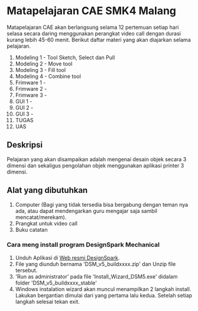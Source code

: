 # Matapelajaran CAE SMK4 Malang

Matapelajaran CAE akan berlangsung selama 12 pertemuan setiap hari selasa secara daring menggunakan perangkat video call dengan durasi kurang lebih 45-60 menit. Berikut daftar materi yang akan diajarkan selama pelajaran.

1. Modeling 1 - Tool Sketch, Select dan Pull
2. Modeling 2 - Move tool
3. Modeling 3 - Fill tool
4. Modeling 4 - Combine tool
5. Frimware 1 -
6. Frimware 2 -
7. Frimware 3 - 
8. GUI 1 -
9. GUI 2 - 
10. GUI 3 -
11. TUGAS
12. UAS 

## Deskripsi

Pelajaran yang akan disampaikan adalah mengenai desain objek secara 3 dimensi dan sekaligus pengolahan objek menggunakan aplikasi printer 3 dimensi.

## Alat yang dibutuhkan

1. Computer (Bagi yang tidak tersedia bisa bergabung dengan teman nya ada, atau dapat mendengarkan guru mengajar saja sambil mencatat/merekam).
2. Prangkat untuk video call
3. Buku catatan

### Cara meng install program DesignSpark Mechanical

1. Unduh Aplikasi di [Web resmi DesignSpark](https://www.rs-online.com/designspark/mechanical-download-and-installation).
2. File yang diunduh bernama 'DSM_v5_buildxxxx.zip' dan Unzip file tersebut.
3. 'Run as administrator' pada file 'Install_Wizard_DSM5.exe' didalam folder 'DSM_v5_buildxxxx_stable'
4. Windows instalation wizard akan muncul menampilkan 2 langkah install. Lakukan bergantian dimulai dari yang pertama lalu kedua. Setelah setiap langkah selesai tekan exit.
